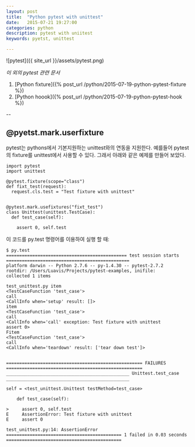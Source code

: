 ```yaml
---
layout: post
title:  "Python pytest with unittest"
date:   2015-07-21 19:27:00
categories: python
description: pytest with uniitest
keywords: pyetst, unittest

---
```


![pytest]({{ site_url }}/assets/pytest.png)

*이 외의 pytest 관련 문서*

1. [Python fixture]({% post_url /python/2015-07-19-python-pytest-fixture %})
1. [Python hoook]({% post_url /python/2015-07-19-python-pytest-hook %})

--

## @pyetst.mark.userfixture

pytest는 pythons에서 기본지원하는 unittest와의 연동을 지원한다. 예를들어 pytest의 fixture를 unittest에서 사용할 수 있다. 그래서 아래와 같은 예제를 만들어 보았다.

    
    import pytest
    import unittest

    @pytest.fixture(scope="class")
    def fixt_test(request):
      request.cls.test = "Test fixture with unittest"


    @pytest.mark.usefixtures("fixt_test")
    class Unittest(unittest.TestCase):
      def test_case(self):

        assert 0, self.test

이 코드를  py.test 명령어를 이용하여 실행 할 때:

    $ py.test
    ============================================== test session starts ===============================================
    platform darwin -- Python 2.7.6 -- py-1.4.30 -- pytest-2.7.2
    rootdir: /Users/Luavis/Projects/pytest-examples, inifile:
    collected 1 items

    test_unittest.py item
    <TestCaseFunction 'test_case'>
    call
    <CallInfo when='setup' result: []>
    item
    <TestCaseFunction 'test_case'>
    call
    <CallInfo when='call' exception: Test fixture with unittest
    assert 0>
    Fitem
    <TestCaseFunction 'test_case'>
    call
    <CallInfo when='teardown' result: ['tear down test']>


    ==================================================== FAILURES ====================================================
    _______________________________________________ Unittest.test_case _______________________________________________

    self = <test_unittest.Unittest testMethod=test_case>

        def test_case(self):

    >     assert 0, self.test
    E     AssertionError: Test fixture with unittest
    E     assert 0

    test_unittest.py:14: AssertionError
    ============================================ 1 failed in 0.03 seconds ============================================

